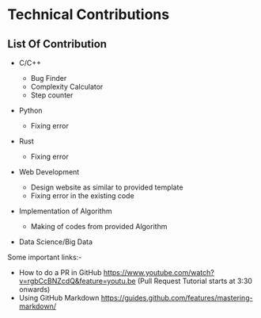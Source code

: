 # Technical Contributions
## List Of Contribution

* C/C++
  * Bug Finder
  * Complexity Calculator
  * Step counter
  
* Python 
  * Fixing error

* Rust
  * Fixing error
  
* Web Development
  * Design website as similar to provided template
  * Fixing error in the existing code
  
* Implementation of Algorithm
  * Making of codes from provided Algorithm

* Data Science/Big Data

Some important links:-

   * How to do a PR in GitHub https://www.youtube.com/watch?v=rgbCcBNZcdQ&feature=youtu.be (Pull Request Tutorial starts at 3:30 onwards)
   * Using GitHub Markdown https://guides.github.com/features/mastering-markdown/




